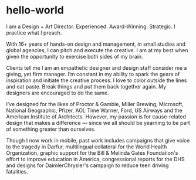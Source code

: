 # hello-world

I am a Design + Art Director. Experienced. Award-Winning. Strategic. 
I practice what I preach. 

With 16+ years of hands-on design and management, in small studios and global agencies, I can pitch and execute the creative. I am at my best when given the opportunity to exercise both sides of my brain.

Clients tell me I am an empathetic designer and design staff consider me a giving, yet firm manager. I’m constant in my ability to spark the gears of inspiration and initiate the creative process. I love to color outside the lines and eat paste. Break things and put them back together again. My designers are encouraged to do the same.

I’ve designed for the likes of Proctor & Gamble, Miller Brewing, Microsoft, National Geographic, Pfizer, AOL Time Warner, Ford, US Airways and the American Institute of Architects. However, my passion is for cause-related design that makes a difference — since we all should be yearning to be part of something greater than ourselves.

Though I now work in mobile, past work includes campaigns that give voice to the tragedy in Darfur, multilingual collateral for the World Health Organization, graphic support for the Bill & Melinda Gates Foundation's effort to improve education in America, congressional reports for the DHS and designs for DaimlerChrysler's campaign to reduce teen driving fatalities.
